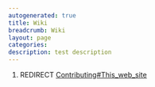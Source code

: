 ```yaml
---
autogenerated: true
title: Wiki
breadcrumb: Wiki
layout: page
categories: 
description: test description
---
```


1.  REDIRECT [Contributing\#This\_web\_site](Contributing#This_web_site )
